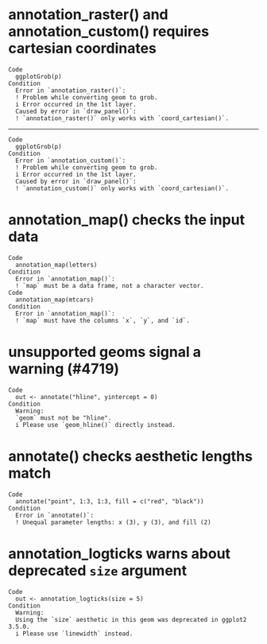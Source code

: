 # annotation_raster() and annotation_custom() requires cartesian coordinates

    Code
      ggplotGrob(p)
    Condition
      Error in `annotation_raster()`:
      ! Problem while converting geom to grob.
      i Error occurred in the 1st layer.
      Caused by error in `draw_panel()`:
      ! `annotation_raster()` only works with `coord_cartesian()`.

---

    Code
      ggplotGrob(p)
    Condition
      Error in `annotation_custom()`:
      ! Problem while converting geom to grob.
      i Error occurred in the 1st layer.
      Caused by error in `draw_panel()`:
      ! `annotation_custom()` only works with `coord_cartesian()`.

# annotation_map() checks the input data

    Code
      annotation_map(letters)
    Condition
      Error in `annotation_map()`:
      ! `map` must be a data frame, not a character vector.
    Code
      annotation_map(mtcars)
    Condition
      Error in `annotation_map()`:
      ! `map` must have the columns `x`, `y`, and `id`.

# unsupported geoms signal a warning (#4719)

    Code
      out <- annotate("hline", yintercept = 0)
    Condition
      Warning:
      `geom` must not be "hline".
      i Please use `geom_hline()` directly instead.

# annotate() checks aesthetic lengths match

    Code
      annotate("point", 1:3, 1:3, fill = c("red", "black"))
    Condition
      Error in `annotate()`:
      ! Unequal parameter lengths: x (3), y (3), and fill (2)

# annotation_logticks warns about deprecated `size` argument

    Code
      out <- annotation_logticks(size = 5)
    Condition
      Warning:
      Using the `size` aesthetic in this geom was deprecated in ggplot2 3.5.0.
      i Please use `linewidth` instead.

